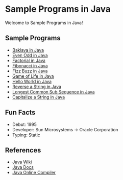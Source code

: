 # Sample Programs in Java

Welcome to Sample Programs in Java!

## Sample Programs

- [Baklava in Java](https://github.com/TheRenegadeCoder/sample-programs/issues/934)
- [Even Odd in Java](https://github.com/jrg94/sample-programs/issues/937)
- [Factorial in Java](https://github.com/TheRenegadeCoder/sample-programs/issues/931)
- [Fibonacci in Java](https://github.com/TheRenegadeCoder/sample-programs/issues/483)
- [Fizz Buzz in Java](https://github.com/TheRenegadeCoder/sample-programs/issues/400)
- [Game of Life in Java](https://github.com/jrg94/sample-programs/issues/108)
- [Hello World in Java](https://therenegadecoder.com/code/hello-world-in-java/)
- [Reverse a String in Java](https://therenegadecoder.com/code/java/reverse-a-string-in-java/)
- [Longest Common Sub Sequence in Java](https://github.com/TheRenegadeCoder/sample-programs/issues/1364)
- [Capitalize a String in Java](https://github.com/TheRenegadeCoder/sample-programs/issues/1366)

## Fun Facts 

- Debut: 1995
- Developer: Sun Microsystems -> Oracle Corporation
- Typing: Static

## References

- [Java Wiki](https://en.wikipedia.org/wiki/Java_(programming_language))
- [Java Docs](https://docs.oracle.com/en/java/)
- [Java Online Compiler](https://www.jdoodle.com/online-java-compiler)
